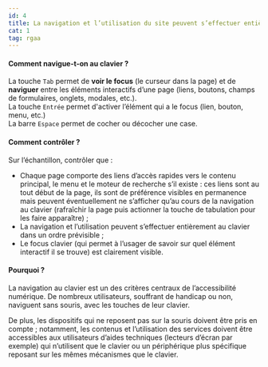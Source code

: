 ```yaml
---
id: 4
title: La navigation et l’utilisation du site peuvent s’effectuer entièrement au clavier
cat: 1
tag: rgaa
---
```


#### Comment navigue-t-on au clavier ?

La touche `Tab` permet de **voir le focus** (le curseur dans la page) et de **naviguer** entre les éléments interactifs d’une page (liens, boutons, champs de formulaires, onglets, modales, etc.).  
La touche `Entrée` permet d'activer l’élément qui a le focus (lien, bouton, menu, etc.)  
La barre `Espace` permet de cocher ou décocher une case.

#### Comment contrôler ?

Sur l’échantillon, contrôler que :
* Chaque page comporte des liens d’accès rapides vers le contenu principal, le menu et le moteur de recherche s’il existe : ces liens sont au tout début de la page, ils sont de préférence visibles en permanence mais peuvent éventuellement ne s’afficher qu’au cours de la navigation au clavier (rafraîchir la page puis actionner la touche de tabulation pour les faire apparaître) ;
* La navigation et l’utilisation peuvent s’effectuer entièrement au clavier dans un ordre prévisible ;
* Le focus clavier (qui permet à l’usager de savoir sur quel élément interactif il se trouve) est clairement visible.

#### Pourquoi ?

La navigation au clavier est un des critères centraux de l’accessibilité numérique. De nombreux utilisateurs, souffrant de handicap ou non, naviguent sans souris, avec les touches de leur clavier. 

De plus, les dispositifs qui ne reposent pas sur la souris doivent être pris en compte ; notamment, les contenus et l’utilisation des services doivent être accessibles aux utilisateurs d’aides techniques (lecteurs d’écran par exemple) qui n’utilisent que le clavier ou un périphérique plus spécifique reposant sur les mêmes mécanismes que le clavier.